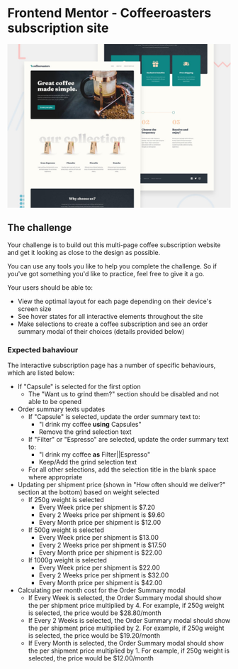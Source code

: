 # Frontend Mentor - Coffeeroasters subscription site

![Design preview for the Coffeeroasters subscription site coding challenge](./preview.jpg)

## The challenge

Your challenge is to build out this multi-page coffee subscription website and get it looking as close to the design as possible.

You can use any tools you like to help you complete the challenge. So if you've got something you'd like to practice, feel free to give it a go.

Your users should be able to:

- View the optimal layout for each page depending on their device's screen size
- See hover states for all interactive elements throughout the site
- Make selections to create a coffee subscription and see an order summary modal of their choices (details provided below)

### Expected bahaviour

The interactive subscription page has a number of specific behaviours, which are listed below:

- If "Capsule" is selected for the first option
    - The "Want us to grind them?" section should be disabled and not able to be opened
- Order summary texts updates
    - If "Capsule" is selected, update the order summary text to:
        - "I drink my coffee **using** Capsules"
        - Remove the grind selection text
    - If "Filter" or "Espresso" are selected, update the order summary text to:
        - "I drink my coffee **as** Filter||Espresso"
        - Keep/Add the grind selection text
    - For all other selections, add the selection title in the blank space where appropriate
- Updating per shipment price (shown in "How often should we deliver?" section at the bottom) based on weight selected
    - If 250g weight is selected
        - Every Week price per shipment is $7.20
        - Every 2 Weeks price per shipment is $9.60
        - Every Month price per shipment is $12.00
    - If 500g weight is selected
        - Every Week price per shipment is $13.00
        - Every 2 Weeks price per shipment is $17.50
        - Every Month price per shipment is $22.00
    - If 1000g weight is selected
        - Every Week price per shipment is $22.00
        - Every 2 Weeks price per shipment is $32.00
        - Every Month price per shipment is $42.00
- Calculating per month cost for the Order Summary modal
    - If Every Week is selected, the Order Summary modal should show the per shipment price multiplied by 4. For example, if 250g weight is selected, the price would be $28.80/month
    - If Every 2 Weeks is selected, the Order Summary modal should show the per shipment price multiplied by 2. For example, if 250g weight is selected, the price would be $19.20/month
    - If Every Month is selected, the Order Summary modal should show the per shipment price multiplied by 1. For example, if 250g weight is selected, the price would be $12.00/month



